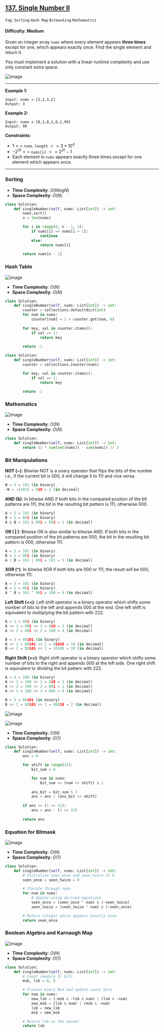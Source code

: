 ## [137. Single Number II](https://leetcode.com/problems/single-number-ii/)

```Tag```: ```Sorting``` ```Hash Map``` ```Bitmasking``` ```Mathematics```

#### Difficulty: Medium

Given an integer array ```nums``` where every element appears __three times__ except for one, which appears exactly once. Find the single element and return it.

You must implement a solution with a linear runtime complexity and use only constant extra space.

![image](https://github.com/quananhle/Python/assets/35042430/9f3167a4-bda8-45ab-ad62-6e4e3051b1cd)

---

__Example 1:__
```
Input: nums = [2,2,3,2]
Output: 3
```

__Example 2:__
```
Input: nums = [0,1,0,1,0,1,99]
Output: 99
```

__Constraints:__

- $1 <=$ ```nums.length``` $<= 3 * 10^{4}$
- $-2^{31} <=$ ```nums[i]``` $<= 2^{31} - 1$
- Each element in ```nums``` appears exactly three times except for one element which appears once.

---

### Sorting

- __Time Complexity__: $O(Nlog⁡N)$
- __Space Complexity__: $O(N)$

```Python
class Solution:
    def singleNumber(self, nums: List[int]) -> int:
        nums.sort()
        n = len(nums)

        for i in range(0, n - 1, 3):
            if nums[i] == nums[i + 1]:
                continue
            else:
                return nums[i]
        
        return nums[n - 1]
```

### Hash Table

![image](https://leetcode.com/problems/single-number-ii/Documents/137/137_hash_map.SVG)

- __Time Complexity__: $O(N)$
- __Space Complexity__: $O(N)$

```Python
class Solution:
    def singleNumber(self, nums: List[int]) -> int:
        counter = collections.defaultdict(int)
        for num in nums:
            counter[num] = 1 + counter.get(num, 0)
        
        for key, val in counter.items():
            if val == 1:
                return key
        
        return -1
```

```Python
class Solution:
    def singleNumber(self, nums: List[int]) -> int:
        counter = collections.Counter(nums)

        for key, val in counter.items():
            if val == 1:
                return key
        
        return -1
```

### Mathematics

![image](https://github.com/quananhle/Python/assets/35042430/f41f51f5-3041-4c3b-a91b-922601f98e80)

- __Time Complexity__: $O(N)$
- __Space Complexity__: $O(N)$

```Python
class Solution:
    def singleNumber(self, nums: List[int]) -> int:
        return (3 * sum(set(nums)) - sum(nums)) // 2 
```

### Bit Manipulations

__NOT (~)__: Bitwise NOT is a unary operator that flips the bits of the number i.e., if the current bit is 000, it will change it to 111 and vice versa.

```Python
N = 5 = 101 (in binary)
~N = ~(101) = 010 = 2 (in decimal)
```

__AND (&)__: In bitwise AND if both bits in the compared position of the bit patterns are 111, the bit in the resulting bit pattern is 111, otherwise 000.

```Python
A = 5 = 101 (in binary) 
B = 1 = 001 (in binary) 
A & B = 101 & 001 = 001 = 1 (in decimal)
```

__OR ( | )__: Bitwise OR is also similar to bitwise AND. If both bits in the compared position of the bit patterns are 000, the bit in the resulting bit pattern is 000, otherwise 111.

```Python
A = 5 = 101 (in binary) 
B = 1 = 001 (in binary) 
A | B = 101 | 001 = 101 = 5 (in decimal)
```

__XOR (^)__: In bitwise XOR if both bits are 000 or 111, the result will be 000, otherwise 111.

```Python
A = 5 = 101 (in binary) 
B = 1 = 001 (in binary) 
A ^ B = 101 ^ 001 = 100 = 4 (in decimal)
```

__Left Shift (<<)__: Left shift operator is a binary operator which shifts some number of bits to the left and appends 000 at the end. One left shift is equivalent to multiplying the bit pattern with 222.

```Python
A = 1 = 001 (in binary) 
A << 1 = 001 << 1 = 010 = 2 (in decimal)
A << 2 = 001 << 2 = 100 = 4 (in decimal)

B = 5 = 00101 (in binary)
B << 1 = 00101 << 1 = 01010 = 10 (in decimal)
B << 2 = 00101 << 2 = 10100 = 20 (in decimal)
```

__Right Shift (>>)__: Right shift operator is a binary operator which shifts some number of bits to the right and appends 000 at the left side. One right shift is equivalent to dividing the bit pattern with 222.

```Python
A = 4 = 100 (in binary) 
A >> 1 = 100 >> 1 = 010 = 2 (in decimal)
A >> 2 = 100 >> 2 = 001 = 1 (in decimal)
A >> 3 = 100 >> 3 = 000 = 0 (in decimal)

B = 5 = 00101 (in binary)
B >> 1 = 00101 >> 1 = 00010 = 2 (in decimal)
```

![image](https://github.com/quananhle/Python/assets/35042430/f83db64f-5d8a-4c1d-a4ce-81b617bae6da)

![image](https://github.com/quananhle/Python/assets/35042430/dc564aaf-ec07-4a50-998b-148ade1f1856)

- __Time Complexity__: $O(N)$
- __Space Complexity__: $O(1)$
  
```Python
class Solution:
    def singleNumber(self, nums: List[int]) -> int:
        ans = 0

        for shift in range(32):
            bit_sum = 0

            for num in nums:
                bit_sum += (num >> shift) & 1
            
            ans_bit = bit_sum % 3
            ans = ans | (ans_bit << shift)
        
        if ans >= (1 << 31):
            ans = ans - (1 << 32)
        
        return ans
```

### Equation for Bitmask

![image](https://github.com/quananhle/Python/assets/35042430/b461af4f-2b44-47df-8c06-25ef51d9b366)

- __Time Complexity__: $O(N)$
- __Space Complexity__: $O(1)$

```Python
class Solution:
    def singleNumber(self, nums: List[int]) -> int:
        # Initialize seen_once and seen_twice to 0
        seen_once = seen_twice = 0

        # Iterate through nums
        for num in nums:
            # Update using derived equations
            seen_once = (seen_once ^ num) & (~seen_twice)
            seen_twice = (seen_twice ^ num) & (~seen_once)

        # Return integer which appears exactly once
        return seen_once
```

### Boolean Algebra and Karnaugh Map

![image](https://leetcode.com/problems/single-number-ii/Documents/137/137_truth_table_1.SVG)

- __Time Complexity__: $O(N)$
- __Space Complexity__: $O(1)$

```Python
class Solution:
    def singleNumber(self, nums: List[int]) -> int:
        # Count (modulo 3) bits
        msb, lsb = 0, 0

        # Process Every Num and update count bits
        for num in nums:
            new_lsb = (~msb & ~lsb & num) | (lsb & ~num)
            new_msb = (lsb & num) | (msb & ~num)
            lsb = new_lsb
            msb = new_msb

        # Return lsb as the answer 
        return lsb
```
